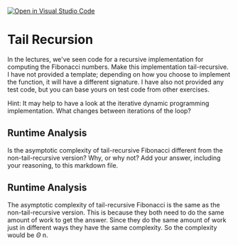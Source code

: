 [![Open in Visual Studio Code](https://classroom.github.com/assets/open-in-vscode-718a45dd9cf7e7f842a935f5ebbe5719a5e09af4491e668f4dbf3b35d5cca122.svg)](https://classroom.github.com/online_ide?assignment_repo_id=12837792&assignment_repo_type=AssignmentRepo)
# Tail Recursion

In the lectures, we've seen code for a recursive implementation for computing
the Fibonacci numbers. Make this implementation tail-recursive. I have not
provided a template; depending on how you choose to implement the function, it
will have a different signature. I have also not provided any test code, but you
can base yours on test code from other exercises.

Hint: It may help to have a look at the iterative dynamic programming
implementation. What changes between iterations of the loop?

## Runtime Analysis

Is the asymptotic complexity of tail-recursive Fibonacci different from the
non-tail-recursive version? Why, or why not? Add your answer, including your
reasoning, to this markdown file.

## Runtime Analysis

The asymptotic complexity of tail-recursive Fibonacci is the same as the non-tail-recursive version. This is because they both need to do the same amount of work to get the answer. Since they do the same amount of work just in different ways they have the same complexity. So the complexity would be $\Theta$ n.